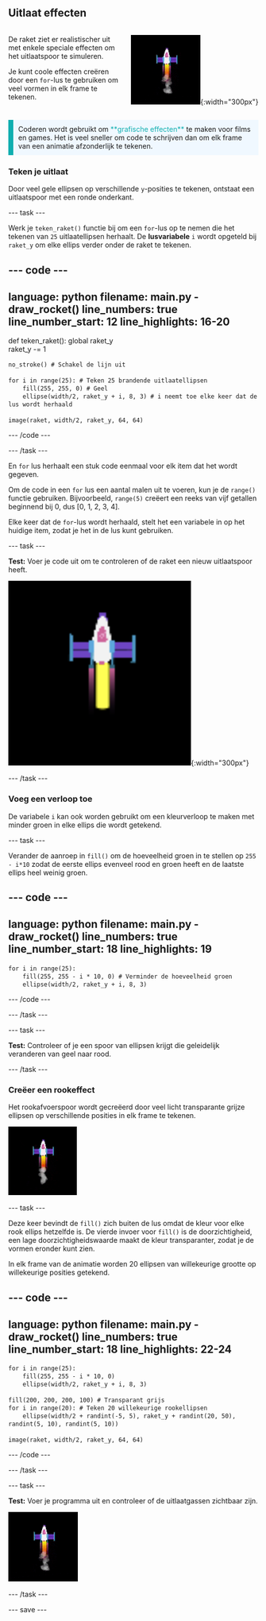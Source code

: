 ## Uitlaat effecten

<div style="display: flex; flex-wrap: wrap">
<div style="flex-basis: 200px; flex-grow: 1; margin-right: 15px;">

De raket ziet er realistischer uit met enkele speciale effecten om het uitlaatspoor te simuleren. 

Je kunt coole effecten creëren door een `for`-lus te gebruiken om veel vormen in elk frame te tekenen.

</div>
<div>

![De raket halverwege de vlucht met een uitlaatspoor.](images/flying_rocket.gif){:width="300px"}

</div>
</div>

<p style="border-left: solid; border-width:10px; border-color: #0faeb0; background-color: aliceblue; padding: 10px;">
Coderen wordt gebruikt om <span style="color: #0faeb0">**grafische effecten**</span> te maken voor films en games. Het is veel sneller om code te schrijven dan om elk frame van een animatie afzonderlijk te tekenen. </p>

### Teken je uitlaat

Door veel gele ellipsen op verschillende `y`-posities te tekenen, ontstaat een uitlaatspoor met een ronde onderkant.

--- task ---

Werk je `teken_raket()` functie bij om een `for`-lus op te nemen die het tekenen van `25` uitlaatellipsen herhaalt. De **lusvariabele** `i` wordt opgeteld bij `raket_y` om elke ellips verder onder de raket te tekenen.

--- code ---
---
language: python
filename: main.py - draw_rocket()
line_numbers: true
line_number_start: 12
line_highlights: 16-20
---

def teken_raket():
    global raket_y   
    raket_y -= 1   

    no_stroke() # Schakel de lijn uit
    
    for i in range(25): # Teken 25 brandende uitlaatellipsen
        fill(255, 255, 0) # Geel
        ellipse(width/2, raket_y + i, 8, 3) # i neemt toe elke keer dat de lus wordt herhaald
    
    image(raket, width/2, raket_y, 64, 64)


--- /code ---

--- /task ---

En `for` lus herhaalt een stuk code eenmaal voor elk item dat het wordt gegeven.

Om de code in een `for` lus een aantal malen uit te voeren, kun je de `range()` functie gebruiken. Bijvoorbeeld, `range(5)` creëert een reeks van vijf getallen beginnend bij 0, dus [0, 1, 2, 3, 4].

Elke keer dat de `for`-lus wordt herhaald, stelt het een variabele in op het huidige item, zodat je het in de lus kunt gebruiken.

--- task ---

**Test:** Voer je code uit om te controleren of de raket een nieuw uitlaatspoor heeft.

![Een close-up van de raket met een uitlaatspoor.](images/rocket_exhaust.png){:width="300px"}

--- /task ---

### Voeg een verloop toe

De variabele `i` kan ook worden gebruikt om een kleurverloop te maken met minder groen in elke ellips die wordt getekend.

--- task ---

Verander de aanroep in `fill()` om de hoeveelheid groen in te stellen op `255 - i*10` zodat de eerste ellips evenveel rood en groen heeft en de laatste ellips heel weinig groen.

--- code ---
---
language: python
filename: main.py - draw_rocket()
line_numbers: true
line_number_start: 18
line_highlights: 19
---

    for i in range(25):
        fill(255, 255 - i * 10, 0) # Verminder de hoeveelheid groen
        ellipse(width/2, raket_y + i, 8, 3)

--- /code ---

--- /task ---

--- task ---

**Test:** Controleer of je een spoor van ellipsen krijgt die geleidelijk veranderen van geel naar rood.

--- /task ---

### Creëer een rookeffect

Het rookafvoerspoor wordt gecreëerd door veel licht transparante grijze ellipsen op verschillende posities in elk frame te tekenen.

![Een langzame animatie van het rookeffect.](images/rocket_smoke.gif)

--- task ---

Deze keer bevindt de `fill()` zich buiten de lus omdat de kleur voor elke rook ellips hetzelfde is. De vierde invoer voor `fill()` is de doorzichtigheid, een lage doorzichtigheidswaarde maakt de kleur transparanter, zodat je de vormen eronder kunt zien.

In elk frame van de animatie worden 20 ellipsen van willekeurige grootte op willekeurige posities getekend.

--- code ---
---
language: python
filename: main.py - draw_rocket()
line_numbers: true
line_number_start: 18
line_highlights: 22-24
---

    for i in range(25):
        fill(255, 255 - i * 10, 0)
        ellipse(width/2, raket_y + i, 8, 3)
    
    fill(200, 200, 200, 100) # Transparant grijs
    for i in range(20): # Teken 20 willekeurige rookellipsen
        ellipse(width/2 + randint(-5, 5), raket_y + randint(20, 50), randint(5, 10), randint(5, 10))
    
    image(raket, width/2, raket_y, 64, 64)

--- /code ---

--- /task ---

--- task ---

**Test:** Voer je programma uit en controleer of de uitlaatgassen zichtbaar zijn.

![Een animatie van de raket en het uitlaatspoor met toegevoegde rook.](images/rocket_exhaust_circles.gif)

--- /task ---

--- save ---
